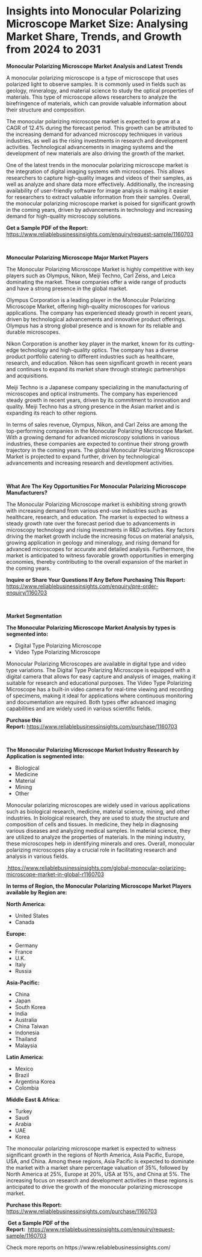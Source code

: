<p><h1>Insights into Monocular Polarizing Microscope Market Size: Analysing Market Share, Trends, and Growth from 2024 to 2031</h1></p><p><strong>Monocular Polarizing Microscope Market Analysis and Latest Trends</strong></p>
<p><p>A monocular polarizing microscope is a type of microscope that uses polarized light to observe samples. It is commonly used in fields such as geology, mineralogy, and material science to study the optical properties of materials. This type of microscope allows researchers to analyze the birefringence of materials, which can provide valuable information about their structure and composition.</p><p>The monocular polarizing microscope market is expected to grow at a CAGR of 12.4% during the forecast period. This growth can be attributed to the increasing demand for advanced microscopy techniques in various industries, as well as the rising investments in research and development activities. Technological advancements in imaging systems and the development of new materials are also driving the growth of the market.</p><p>One of the latest trends in the monocular polarizing microscope market is the integration of digital imaging systems with microscopes. This allows researchers to capture high-quality images and videos of their samples, as well as analyze and share data more effectively. Additionally, the increasing availability of user-friendly software for image analysis is making it easier for researchers to extract valuable information from their samples. Overall, the monocular polarizing microscope market is poised for significant growth in the coming years, driven by advancements in technology and increasing demand for high-quality microscopy solutions.</p></p>
<p><strong>Get a Sample PDF of the Report:&nbsp;</strong> <a href="https://www.reliablebusinessinsights.com/enquiry/request-sample/1160703">https://www.reliablebusinessinsights.com/enquiry/request-sample/1160703</a></p>
<p>&nbsp;</p>
<p><strong>Monocular Polarizing Microscope Major Market Players</strong></p>
<p><p>The Monocular Polarizing Microscope Market is highly competitive with key players such as Olympus, Nikon, Meiji Techno, Carl Zeiss, and Leica dominating the market. These companies offer a wide range of products and have a strong presence in the global market.</p><p>Olympus Corporation is a leading player in the Monocular Polarizing Microscope Market, offering high-quality microscopes for various applications. The company has experienced steady growth in recent years, driven by technological advancements and innovative product offerings. Olympus has a strong global presence and is known for its reliable and durable microscopes.</p><p>Nikon Corporation is another key player in the market, known for its cutting-edge technology and high-quality optics. The company has a diverse product portfolio catering to different industries such as healthcare, research, and education. Nikon has seen significant growth in recent years and continues to expand its market share through strategic partnerships and acquisitions.</p><p>Meiji Techno is a Japanese company specializing in the manufacturing of microscopes and optical instruments. The company has experienced steady growth in recent years, driven by its commitment to innovation and quality. Meiji Techno has a strong presence in the Asian market and is expanding its reach to other regions.</p><p>In terms of sales revenue, Olympus, Nikon, and Carl Zeiss are among the top-performing companies in the Monocular Polarizing Microscope Market. With a growing demand for advanced microscopy solutions in various industries, these companies are expected to continue their strong growth trajectory in the coming years. The global Monocular Polarizing Microscope Market is projected to expand further, driven by technological advancements and increasing research and development activities.</p></p>
<p>&nbsp;</p>
<p><strong>What Are The Key Opportunities For Monocular Polarizing Microscope Manufacturers?</strong></p>
<p><p>The Monocular Polarizing Microscope market is exhibiting strong growth with increasing demand from various end-use industries such as healthcare, research, and education. The market is expected to witness a steady growth rate over the forecast period due to advancements in microscopy technology and rising investments in R&D activities. Key factors driving the market growth include the increasing focus on material analysis, growing application in geology and mineralogy, and rising demand for advanced microscopes for accurate and detailed analysis. Furthermore, the market is anticipated to witness favorable growth opportunities in emerging economies, thereby contributing to the overall expansion of the market in the coming years.</p></p>
<p><strong>Inquire or Share Your Questions If Any Before Purchasing This Report:</strong> <a href="https://www.reliablebusinessinsights.com/enquiry/pre-order-enquiry/1160703">https://www.reliablebusinessinsights.com/enquiry/pre-order-enquiry/1160703</a></p>
<p>&nbsp;</p>
<p><strong>Market Segmentation</strong></p>
<p><strong>The Monocular Polarizing Microscope Market Analysis by types is segmented into:</strong></p>
<p><ul><li>Digital Type Polarizing Microscope</li><li>Video Type Polarizing Microscope</li></ul></p>
<p><p>Monocular Polarizing Microscopes are available in digital type and video type variations. The Digital Type Polarizing Microscope is equipped with a digital camera that allows for easy capture and analysis of images, making it suitable for research and educational purposes. The Video Type Polarizing Microscope has a built-in video camera for real-time viewing and recording of specimens, making it ideal for applications where continuous monitoring and documentation are required. Both types offer advanced imaging capabilities and are widely used in various scientific fields.</p></p>
<p><strong>Purchase this Report:&nbsp;</strong><a href="https://www.reliablebusinessinsights.com/purchase/1160703">https://www.reliablebusinessinsights.com/purchase/1160703</a></p>
<p>&nbsp;</p>
<p><strong>The Monocular Polarizing Microscope Market Industry Research by Application is segmented into:</strong></p>
<p><ul><li>Biological</li><li>Medicine</li><li>Material</li><li>Mining</li><li>Other</li></ul></p>
<p><p>Monocular polarizing microscopes are widely used in various applications such as biological research, medicine, material science, mining, and other industries. In biological research, they are used to study the structure and composition of cells and tissues. In medicine, they help in diagnosing various diseases and analyzing medical samples. In material science, they are utilized to analyze the properties of materials. In the mining industry, these microscopes help in identifying minerals and ores. Overall, monocular polarizing microscopes play a crucial role in facilitating research and analysis in various fields.</p></p>
<p><a href="https://www.reliablebusinessinsights.com/global-monocular-polarizing-microscope-market-in-global-r1160703">&nbsp;https://www.reliablebusinessinsights.com/global-monocular-polarizing-microscope-market-in-global-r1160703</a></p>
<p><strong>In terms of Region, the Monocular Polarizing Microscope Market Players available by Region are:</strong></p>
<p>
    <p> <strong> North America: </strong>
        <ul>
            <li>United States</li>
            <li>Canada</li>
        </ul>
        </p> 
    <p> <strong> Europe: </strong>
        <ul>
            <li>Germany</li>
            <li>France</li>
            <li>U.K.</li>
            <li>Italy</li>
            <li>Russia</li>
        </ul>
        </p> 
    <p> <strong> Asia-Pacific: </strong>
        <ul>
            <li>China</li>
            <li>Japan</li>
            <li>South Korea</li>
            <li>India</li>
            <li>Australia</li>
            <li>China Taiwan</li>
            <li>Indonesia</li>
            <li>Thailand</li>
            <li>Malaysia</li>
        </ul>
        </p> 
    <p> <strong> Latin America: </strong>
        <ul>
            <li>Mexico</li>
            <li>Brazil</li>
            <li>Argentina Korea</li>
            <li>Colombia</li>
        </ul>
        </p> 
    <p> <strong> Middle East & Africa: </strong>
        <ul>
            <li>Turkey</li>
            <li>Saudi</li>
            <li>Arabia</li>
            <li>UAE</li>
            <li>Korea</li>
        </ul>
    </p>
    </p>
<p><p>The monocular polarizing microscope market is expected to witness significant growth in the regions of North America, Asia Pacific, Europe, USA, and China. Among these regions, Asia Pacific is expected to dominate the market with a market share percentage valuation of 35%, followed by North America at 25%, Europe at 20%, USA at 15%, and China at 5%. The increasing focus on research and development activities in these regions is anticipated to drive the growth of the monocular polarizing microscope market.</p></p>
<p><strong>Purchase this Report: </strong><a href="https://www.reliablebusinessinsights.com/purchase/1160703">https://www.reliablebusinessinsights.com/purchase/1160703</a></p>
<p>&nbsp;<strong>Get a Sample PDF of the Report:&nbsp;&nbsp;</strong><a href="https://www.reliablebusinessinsights.com/enquiry/request-sample/1160703">https://www.reliablebusinessinsights.com/enquiry/request-sample/1160703</a></p>
<p><strong></strong></p>
<p>Check more reports on https://www.reliablebusinessinsights.com/</p>